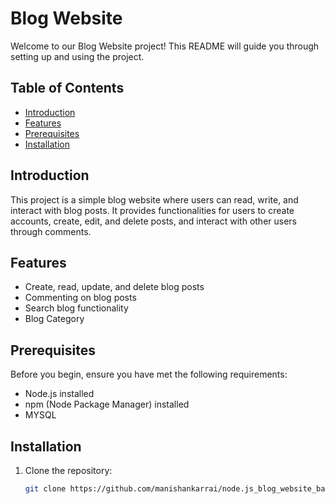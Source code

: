 # Blog Website

Welcome to our Blog Website project! This README will guide you through setting up and using the project.

## Table of Contents

- [Introduction](#introduction)
- [Features](#features)
- [Prerequisites](#prerequisites)
- [Installation](#installation)


## Introduction

This project is a simple blog website where users can read, write, and interact with blog posts. It provides functionalities for users to create accounts, create, edit, and delete posts, and interact with other users through comments.

## Features

- Create, read, update, and delete blog posts
- Commenting on blog posts
- Search blog functionality
- Blog Category 

## Prerequisites

Before you begin, ensure you have met the following requirements:

- Node.js installed
- npm (Node Package Manager) installed
- MYSQL 

## Installation

1. Clone the repository:

   ```bash
   git clone https://github.com/manishankarrai/node.js_blog_website_backend.git
